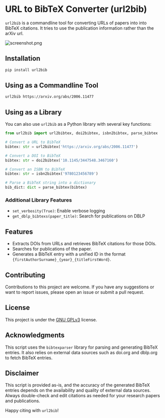 # URL to BibTeX Converter (url2bib)

`url2bib` is a commandline tool for converting URLs of papers into into BibTeX citations. It tries to use the publication information rather than the arXiv url.

![screenshot.png](screenshot.png)

## Installation
```bash
pip install url2bib
```

## Using as a Commandline Tool
```bash
url2bib https://arxiv.org/abs/2006.11477
```

## Using as a Library
You can also use `url2bib` as a Python library with several key functions:

```python
from url2bib import url2bibtex, doi2bibtex, isbn2bibtex, parse_bibtex

# Convert a URL to BibTeX
bibtex: str = url2bibtex('https://arxiv.org/abs/2006.11477')

# Convert a DOI to BibTeX
bibtex: str = doi2bibtex('10.1145/3447548.3467160')

# Convert an ISBN to BibTeX
bibtex: str = isbn2bibtex('9780123456789')

# Parse a BibTeX string into a dictionary
bib_dict: dict = parse_bibtex(bibtex)
```

### Additional Library Features
- `set_verbosity(True)`: Enable verbose logging
- `get_dblp_bibtexs(paper_title)`: Search for publications on DBLP

## Features
- Extracts DOIs from URLs and retrieves BibTeX citations for those DOIs.
- Searches for publications of the paper.
- Generates a BibTeX entry with a unified ID in the format `{firstAuthorSurname}_{year}_{titleFirstWord}`.

## Contributing
Contributions to this project are welcome. If you have any suggestions or want to report issues, please open an issue or submit a pull request.

## License
This project is under the [GNU GPLv3](https://choosealicense.com/licenses/gpl-3.0) license.

## Acknowledgments
This script uses the `bibtexparser` library for parsing and generating BibTeX entries.
It also relies on external data sources such as doi.org and dblp.org to fetch BibTeX entries.

## Disclaimer
This script is provided as-is, and the accuracy of the generated BibTeX entries depends on the availability and quality of external data sources. Always double-check and edit citations as needed for your research papers and publications.

Happy citing with `url2bib`!
